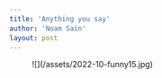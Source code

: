 ```yaml
---
title: 'Anything you say'
author: 'Noam Sain'
layout: post
---
```


<figure class="wp-block-image size-full">![](/assets/2022-10-funny15.jpg)</figure>
